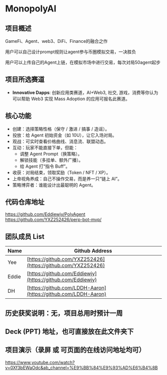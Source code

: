 # MonopolyAI



## 项目概述

GameFi、Agent、web3、DiFi、Finance的融合之作

用户可以自己设计prompt规则让agent参与币圈模拟交易，一决胜负

用户可以上传自己的Agent上链，在模拟市场中进行交易，每次对局50agent起步
##  项目所选赛道
  - **Innovative Dapps**: 创新应用类赛道，AI+Web3, 社交, 游戏，消费等你认为可以帮助 Web3 实现 Mass Adoption 的应用可报名此赛道。


## 核心功能
- 创建：选择策略性格（保守 / 激进 / 搞事 / 造谣）。
- 投放：给 Agent 初始资金（如 10U），让它入场对局。
- 观战：可实时查看价格曲线、消息流、联盟动态。
- 互动：玩家不能直接下单，但能：
  - 调整 Agent Prompt（换策略）。
  - 解锁技能（多挂单、额外广播）。
  - 给 Agent 打“指令 Buff”。
- 收获：对局结束，领取奖励（Token / NFT / XP）。
- 上帝视角养成：自己不操作交易，而是养一只“链上 AI”。
- 策略博弈者：谁能设计出最聪明的 Agent。
## 代码仓库地址
https://github.com/Eddiewjy/PolyAgent
https://github.com/YXZ252426/perp-bot-mvp/
## 团队成员 List

| Name       | Github Address                       |
|------------|--------------------------------------|
| Yee | [https://github.com/YXZ252426](https://github.com/YXZ252426) |
| Eddie | [https://github.com/Eddiewjy](https://github.com/Eddiewjy) |
| DH | [https://github.com/LDDH-Aaron](https://github.com/LDDH-Aaron) |

##  历史获奖说明：无，项目总用时预计一周

##  Deck (PPT) 地址，也可直接放在此文件夹下
##  项目演示（录屏 或 可页面的在线访问地址均可）
https://www.youtube.com/watch?v=0Xf3bEWaOdc&ab_channel=%E9%BB%84%E9%93%AD%E6%B4%8B


